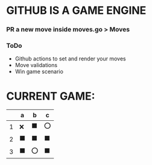 # GITHUB IS A GAME ENGINE

### PR a new move inside moves.go > Moves

### ToDo
- Github actions to set and render your moves
- Move validations
- Win game scenario


# CURRENT GAME:


||a|b|c|
|---|---|---|---|
|1|❌|⬛|⭕|
|2|⬛|⬛|⬛|
|3|⬛|⭕|⬛|